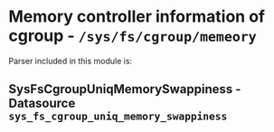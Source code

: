 Memory controller information of cgroup - ``/sys/fs/cgroup/memeory``
====================================================================

Parser included in this module is:

SysFsCgroupUniqMemorySwappiness - Datasource ``sys_fs_cgroup_uniq_memory_swappiness``
-------------------------------------------------------------------------------------